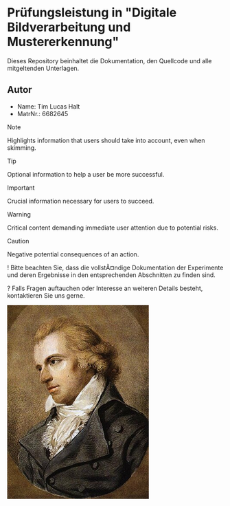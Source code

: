# Prüfungsleistung in "Digitale Bildverarbeitung und Mustererkennung"

Dieses Repository beinhaltet die Dokumentation, den Quellcode und alle mitgeltenden Unterlagen.

## Autor

- Name:     Tim Lucas Halt
- MatrNr.:  6682645

> [!NOTE]  
> Highlights information that users should take into account, even when skimming.

> [!TIP]
> Optional information to help a user be more successful.

> [!IMPORTANT]  
> Crucial information necessary for users to succeed.

> [!WARNING]  
> Critical content demanding immediate user attention due to potential risks.

> [!CAUTION]
> Negative potential consequences of an action.

! Bitte beachten Sie, dass die vollstÃ¤ndige Dokumentation der Experimente und deren Ergebnisse in den entsprechenden Abschnitten zu finden sind.

? Falls Fragen auftauchen oder Interesse an weiteren Details besteht, kontaktieren Sie uns gerne.

![schönes Bild](schiller.jpg)
